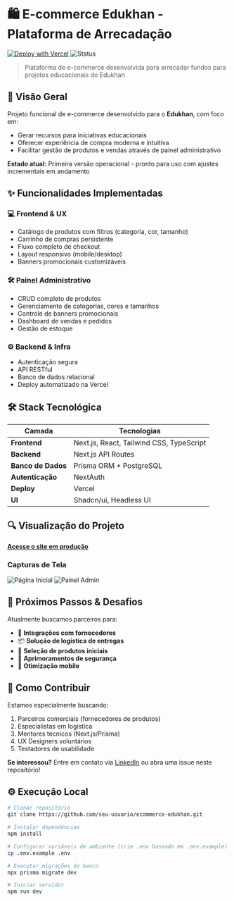 # 🛍️ E-commerce Edukhan - Plataforma de Arrecadação

[![Deploy with Vercel](https://vercel.com/button)](https://ecommerce-store-edukhan.vercel.app/) 
![Status](https://img.shields.io/badge/status-Functional%20MVP-brightgreen)

> Plataforma de e-commerce desenvolvida para arrecadar fundos para projetos educacionais do Edukhan

## 🚀 Visão Geral

Projeto funcional de e-commerce desenvolvido para o **Edukhan**, com foco em:
- Gerar recursos para iniciativas educacionais
- Oferecer experiência de compra moderna e intuitiva
- Facilitar gestão de produtos e vendas através de painel administrativo

**Estado atual:** Primeira versão operacional - pronto para uso com ajustes incrementais em andamento

## ✨ Funcionalidades Implementadas

### 💻 Frontend & UX
- Catálogo de produtos com filtros (categoria, cor, tamanho)
- Carrinho de compras persistente
- Fluxo completo de checkout
- Layout responsivo (mobile/desktop)
- Banners promocionais customizáveis

### 🛠️ Painel Administrativo
- CRUD completo de produtos
- Gerenciamento de categorias, cores e tamanhos
- Controle de banners promocionais
- Dashboard de vendas e pedidos
- Gestão de estoque

### ⚙️ Backend & Infra
- Autenticação segura
- API RESTful
- Banco de dados relacional
- Deploy automatizado na Vercel

## 🛠️ Stack Tecnológica

| Camada           | Tecnologias                                                                 |
|------------------|-----------------------------------------------------------------------------|
| **Frontend**     | Next.js, React, Tailwind CSS, TypeScript                                    |
| **Backend**      | Next.js API Routes                                                          |
| **Banco de Dados**| Prisma ORM + PostgreSQL                                                     |
| **Autenticação** | NextAuth                                                                    |
| **Deploy**       | Vercel                                                                      |
| **UI**           | Shadcn/ui, Headless UI                                                      |

## 🔍 Visualização do Projeto

[**Acesse o site em produção**](https://ecommerce-store-edukhan.vercel.app/)

### Capturas de Tela
![Página Inicial](https://via.placeholder.com/800x400?text=Homepage+Edukhan)
![Painel Admin](https://via.placeholder.com/800x400?text=Dashboard+Administrativo)

## 🚧 Próximos Passos & Desafios

Atualmente buscamos parceiros para:
- 🔄 **Integrações com fornecedores**
- 📦 **Solução de logística de entregas**
- 🎨 **Seleção de produtos iniciais**
- 🔐 **Aprimoramentos de segurança**
- 📱 **Otimização mobile**

## 🤝 Como Contribuir

Estamos especialmente buscando:
1. Parceiros comerciais (fornecedores de produtos)
2. Especialistas em logística
3. Mentores técnicos (Next.js/Prisma)
4. UX Designers voluntários
5. Testadores de usabilidade

**Se interessou?** Entre em contato via [LinkedIn](https://www.linkedin.com/in/seu-perfil) ou abra uma issue neste repositório!

## ⚙️ Execução Local

```bash
# Clonar repositório
git clone https://github.com/seu-usuario/ecommerce-edukhan.git

# Instalar dependências
npm install

# Configurar variáveis de ambiente (crie .env baseado em .env.example)
cp .env.example .env

# Executar migrações do banco
npx prisma migrate dev

# Iniciar servidor
npm run dev
